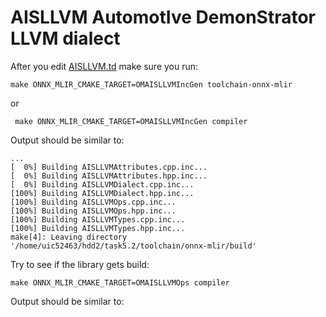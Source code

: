 # AISLLVM	**A**utomot**I**ve Demon**S**trator **LLVM** dialect

After you edit [AISLLVM.td](AISLLVM.td) make sure you run:  
```
make ONNX_MLIR_CMAKE_TARGET=OMAISLLVMIncGen toolchain-onnx-mlir
```
or  
```
 make ONNX_MLIR_CMAKE_TARGET=OMAISLLVMIncGen compiler
 ```
Output should be similar to:
```
...
[  0%] Building AISLLVMAttributes.cpp.inc...
[  0%] Building AISLLVMAttributes.hpp.inc...
[  0%] Building AISLLVMDialect.cpp.inc...
[100%] Building AISLLVMDialect.hpp.inc...
[100%] Building AISLLVMOps.cpp.inc...
[100%] Building AISLLVMOps.hpp.inc...
[100%] Building AISLLVMTypes.cpp.inc...
[100%] Building AISLLVMTypes.hpp.inc...
make[4]: Leaving directory '/home/uic52463/hdd2/task5.2/toolchain/onnx-mlir/build'
```

Try to see if the library gets build:

```
make ONNX_MLIR_CMAKE_TARGET=OMAISLLVMOps compiler
```
Output should be similar to: 
```

```